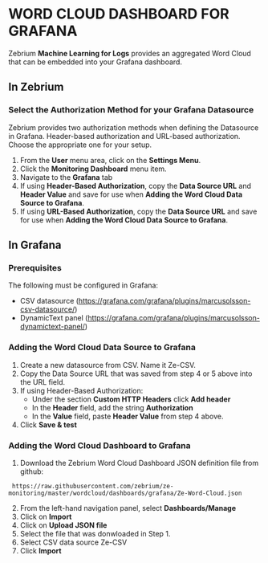 # WORD CLOUD DASHBOARD FOR GRAFANA

Zebrium **Machine Learning for Logs** provides an aggregated Word Cloud that can be embedded into your Grafana dashboard.

## In Zebrium

### Select the Authorization Method for your Grafana Datasource

Zebrium provides two authorization methods when defining the Datasource in Grafana. Header-based authorization and URL-based authorization. Choose the appropriate one for your setup.

1. From the **User** menu area, click on the **Settings Menu**.
2. Click the **Monitoring Dashboard** menu item.
3. Navigate to the **Grafana** tab
4. If using **Header-Based Authorization**, copy the **Data Source URL** and **Header Value** and save for use when **Adding the Word Cloud Data Source to Grafana**.
5. If using **URL-Based Authorization**, copy the **Data Source URL** and save for use when **Adding the Word Cloud Data Source to Grafana**.

## In Grafana

### Prerequisites

The following must be configured in Grafana:

* CSV datasource (https://grafana.com/grafana/plugins/marcusolsson-csv-datasource/)
* DynamicText panel (https://grafana.com/grafana/plugins/marcusolsson-dynamictext-panel/)

### Adding the Word Cloud Data Source to Grafana

1. Create a new datasource from CSV. Name it Ze-CSV.
2. Copy the Data Source URL that was saved from step 4 or 5 above into the URL field.
3. If using Header-Based Authorization:
   * Under the section **Custom HTTP Headers** click **Add header**
   * In the **Header** field, add the string **Authorization**
   * In the **Value** field, paste **Header Value** from step 4 above.
4. Click **Save & test**

### Adding the Word Cloud Dashboard to Grafana

1. Download the Zebrium Word Cloud Dashboard JSON definition file from github:
  ```
   https://raw.githubusercontent.com/zebrium/ze-monitoring/master/wordcloud/dashboards/grafana/Ze-Word-Cloud.json
  ```
2. From the left-hand navigation panel, select **Dashboards/Manage**
3. Click on **Import**
4. Click on **Upload JSON file**
5. Select the file that was donwloaded in Step 1.
6. Select CSV data source Ze-CSV
7. Click **Import**
